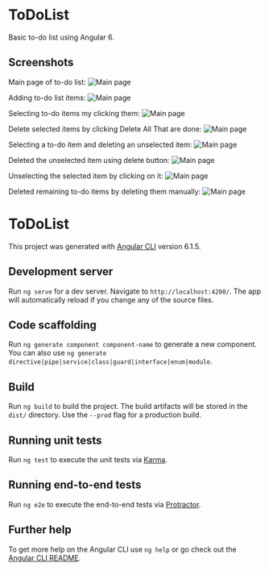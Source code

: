 # ToDoList
Basic to-do list using Angular 6.

## Screenshots

Main page of to-do list:
![Main page](http://fmovies.helplena.co/images/todo%20(2).png)

Adding to-do list items:
![Main page](http://fmovies.helplena.co/images/todo%20(4).png)

Selecting to-do items my clicking them:
![Main page](http://fmovies.helplena.co/images/todo%20(5).png)

Delete selected items by clicking Delete All That are done:
![Main page](http://fmovies.helplena.co/images/todo%20(6).png)

Selecting a to-do item and deleting an unselected item:
![Main page](http://fmovies.helplena.co/images/todo%20(7).png)

Deleted the unselected item using delete button:
![Main page](http://fmovies.helplena.co/images/todo%20(8).png)

Unselecting the selected item by clicking on it:
![Main page](http://fmovies.helplena.co/images/todo%20(1).png)

Deleted remaining to-do items by deleting them manually:
![Main page](http://fmovies.helplena.co/images/todo%20(3).png)

# ToDoList

This project was generated with [Angular CLI](https://github.com/angular/angular-cli) version 6.1.5.

## Development server

Run `ng serve` for a dev server. Navigate to `http://localhost:4200/`. The app will automatically reload if you change any of the source files.

## Code scaffolding

Run `ng generate component component-name` to generate a new component. You can also use `ng generate directive|pipe|service|class|guard|interface|enum|module`.

## Build

Run `ng build` to build the project. The build artifacts will be stored in the `dist/` directory. Use the `--prod` flag for a production build.

## Running unit tests

Run `ng test` to execute the unit tests via [Karma](https://karma-runner.github.io).

## Running end-to-end tests

Run `ng e2e` to execute the end-to-end tests via [Protractor](http://www.protractortest.org/).

## Further help

To get more help on the Angular CLI use `ng help` or go check out the [Angular CLI README](https://github.com/angular/angular-cli/blob/master/README.md).
